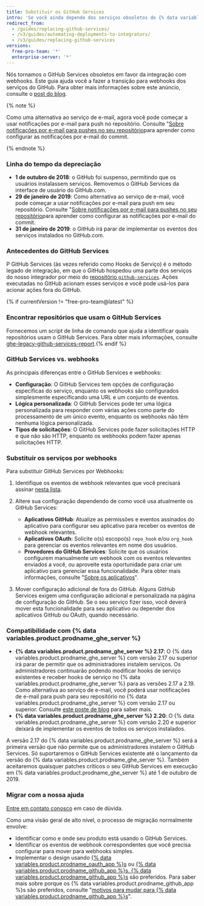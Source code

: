 ```yaml
---
title: Substituir os GitHub Services
intro: 'Se você ainda depende dos serviços obsoletos do {% data variables.product.prodname_dotcom %}, aprenda como migrar seus hooks de serviço para webhooks.'
redirect_from:
  - /guides/replacing-github-services/
  - /v3/guides/automating-deployments-to-integrators/
  - /v3/guides/replacing-github-services
versions:
  free-pro-team: '*'
  enterprise-server: '*'
---
```



Nós tornamos o GitHub Services obsoletos em favor da integração com webhooks. Este guia ajuda você a fazer a transição para webhooks dos serviços do GitHub. Para obter mais informações sobre este anúncio, consulte o [post do blog](https://developer.github.com/changes/2018-10-01-denying-new-github-services).

{% note %}

Como uma alternativa ao serviço de e-mail, agora você pode começar a usar notificações por e-mail para push no repositório. Consulte "[Sobre notificações por e-mail para pushes no seu repositório](/github/receiving-notifications-about-activity-on-github/about-email-notifications-for-pushes-to-your-repository/)para aprender como configurar as notificações por e-mail do commit.

{% endnote %}

### Linha do tempo da depreciação

- **1 de outubro de 2018**: o GitHub foi suspenso, permitindo que os usuários instalassem serviços. Removemos o GitHub Services da interface de usuário do GitHub.com.
- **29 de janeiro de 2019**: Como alternativa ao serviço de e-mail, você pode começar a usar notificações por e-mail para push em seu repositório. Consulte "[Sobre notificações por e-mail para pushes no seu repositório](/github/receiving-notifications-about-activity-on-github/about-email-notifications-for-pushes-to-your-repository/)para aprender como configurar as notificações por e-mail do commit.
- **31 de janeiro de 2019**: o GitHub irá parar de implementar os eventos dos serviços instalados no GitHub.com.

### Antecedentes do GitHub Services

P GitHub Services (às vezes referido como Hooks de Serviço) é o método legado de integração, em que o GitHub hospedou uma parte dos serviços do nosso integrador por meio do [repositório `github-services`](https://github.com/github/github-services). Ações executadas no GitHub acionam esses serviços e você pode usá-los para acionar ações fora do GitHub.

{% if currentVersion != "free-pro-team@latest" %}
### Encontrar repositórios que usam o GitHub Services
Fornecemos um script de linha de comando que ajuda a identificar quais repositórios usam o GitHub Services. Para obter mais informações, consulte [ghe-legacy-github-services-report](/enterprise/{{currentVersion}}/admin/articles/command-line-utilities/#ghe-legacy-github-services-report).{% endif %}

### GitHub Services vs. webhooks

As principais diferenças entre o GitHub Services e webhooks:
- **Configuração**: O GitHub Services tem opções de configuração específicas do serviço, enquanto os webhooks são configurados simplesmente especificando uma URL e um conjunto de eventos.
- **Lógica personalizada**: O GitHub Services pode ter uma lógica personalizada para responder com várias ações como parte do processamento de um único evento, enquanto os webhooks não têm nenhuma lógica personalizada.
- **Tipos de solicitações**: O GitHub Services pode fazer solicitações HTTP e que não são HTTP, enquanto os webhooks podem fazer apenas solicitações HTTP.

### Substituir os serviços por webhooks

Para substituir GitHub Services por Webhooks:

1. Identifique os eventos de webhook relevantes que você precisará assinar [nesta lista](/webhooks/#events).

2. Altere sua configuração dependendo de como você usa atualmente os GitHub Services:

   - **Aplicativos GitHub**: Atualize as permissões e eventos assinados do aplicativo para configurar seu aplicativo para receber os eventos de webhook relevantes.
   - **Aplicativos OAuth**: Solicite o(s) escopo(s) `repo_hook` e/ou `org_hook` para gerenciar os eventos relevantes em nome dos usuários.
   - **Provedores do GitHub Services**: Solicite que os usuários configurem manualmente um webhook com os eventos relevantes enviados a você, ou aproveite esta oportunidade para criar um aplicativo para gerenciar essa funcionalidade. Para obter mais informações, consulte "[Sobre os aplicativos](/apps/about-apps/)".

3. Mover configuração adicional de fora do GitHub. Alguns GitHub Services exigem uma configuração adicional e personalizada na página de configuração do GitHub. Se o seu serviço fizer isso, você deverá mover esta funcionalidade para seu aplicativo ou depender dos aplicativos GitHub ou OAuth, quando necessário.

### Compatibilidade com {% data variables.product.prodname_ghe_server %}

- **{% data variables.product.prodname_ghe_server %} 2.17**: O {% data variables.product.prodname_ghe_server %} com versão 2.17 ou superior irá parar de permitir que os administradores instalem serviços. Os administradores continuarão podendo modificar hooks de serviço existentes e receber hooks de serviço no {% data variables.product.prodname_ghe_server %} para as versões 2.17 a 2.19. Como alternativa ao serviço de e-mail, você poderá usar notificações de e-mail para push para seu repositório no {% data variables.product.prodname_ghe_server %} com versão 2.17 ou superior. Consulte [este poste de blog](https://developer.github.com/changes/2019-01-29-life-after-github-services) para saber mais.
- **{% data variables.product.prodname_ghe_server %} 2.20**: O {% data variables.product.prodname_ghe_server %} com versão 2.20 e superior deixará de implementar os eventos de todos os serviços instalados.

A versão 2.17 do {% data variables.product.prodname_ghe_server %} será a primeira versão que não permite que os administradores instalem o GitHub Services. Só suportaremos o GitHub Services existente até o lançamento da versão do {% data variables.product.prodname_ghe_server %}. Também aceitaremos quaisquer patches críticos o seu GitHub Services em execução em {% data variables.product.prodname_ghe_server %} até 1 de outubro de 2019.

### Migrar com a nossa ajuda

[Entre em contato conosco](https://github.com/contact?form%5Bsubject%5D=GitHub+Services+Deprecation) em caso de dúvida.

Como uma visão geral de alto nível, o processo de migração normalmente envolve:
  - Identificar como e onde seu produto está usando o GitHub Services.
  - Identificar os eventos de webhook correspondentes que você precisa configurar para mover para webhooks simples.
  - Implementar o design usando [{% data variables.product.prodname_oauth_app %}s](/apps/building-oauth-apps/) ou [{% data variables.product.prodname_github_app %}s. {% data variables.product.prodname_github_app %}s](/apps/building-github-apps/) são preferidos. Para saber mais sobre porque os {% data variables.product.prodname_github_app %}s são preferidos, consulte "[motivos para mudar para {% data variables.product.prodname_github_app %}s](/apps/migrating-oauth-apps-to-github-apps/#reasons-for-switching-to-github-apps)".
